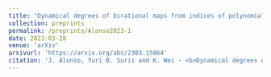 ```yaml
---
title: "Dynamical degrees of birational maps from indices of polynomials with respect to blow-ups I. General theory and 2D examples"
collection: preprints
permalink: /preprints/Alonso2023-1
date: 2023-03-28
venue: 'arXiv'
arxivurl: 'https://arxiv.org/abs/2303.15864'
citation: 'J. Alonso, Yuri B. Suris and K. Wei - <b>Dynamical degrees of birational maps from indices of polynomials with respect to blow-ups I. General theory and 2D examples</b>, <i>	arXiv:2303.15864</i>, (2023).'
---
```

